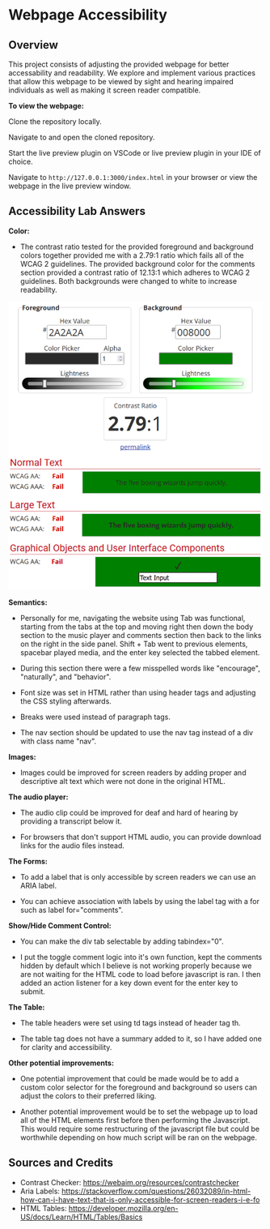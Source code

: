 # Webpage Accessibility

## Overview

This project consists of adjusting the provided webpage for better accessability and readability. We explore and implement various practices that allow this webpage to be viewed by sight and hearing impaired individuals as well as making it screen reader compatible.

**To view the webpage:**

Clone the repository locally.

Navigate to and open the cloned repository.

Start the live preview plugin on VSCode or live preview plugin in your IDE of choice.

Navigate to ```http://127.0.0.1:3000/index.html``` in your browser or view the webpage in the live preview window.

## Accessibility Lab Answers

**Color:**

- The contrast ratio tested for the provided foreground and background colors together provided me with a 2.79:1 ratio which fails all of the WCAG 2 guidelines. The provided background color for the comments section provided a contrast ratio of 12.13:1 which adheres to WCAG 2 guidelines. Both backgrounds were changed to white to increase readability.

![Alt text](/img/contrast_test.png)

**Semantics:**

- Personally for me, navigating the website using Tab was functional, starting from the tabs at the top and moving right then down the body section to the music player and comments section then back to the links on the right in the side panel. Shift + Tab went to previous elements, spacebar played media, and the enter key selected the tabbed element.

- During this section there were a few misspelled words like "encourage", "naturally", and "behavior".

- Font size was set in HTML rather than using header tags and adjusting the CSS styling afterwards.

- Breaks were used instead of paragraph tags.

- The nav section should be updated to use the nav tag instead of a div with class name "nav".

**Images:**

- Images could be improved for screen readers by adding proper and descriptive alt text which were not done in the original HTML.

**The audio player:**

- The audio clip could be improved for deaf and hard of hearing by providing a transcript below it.

- For browsers that don't support HTML audio, you can provide download links for the audio files instead.

**The Forms:**

- To add a label that is only accessible by screen readers we can use an ARIA label.

- You can achieve association with labels by using the label tag with a for such as label for="comments".

**Show/Hide Comment Control:**

- You can make the div tab selectable by adding tabindex="0".

- I put the toggle comment logic into it's own function, kept the comments hidden by default which I believe is not working properly because we are not waiting for the HTML code to load before javascript is ran. I then added an action listener for a key down event for the enter key to submit.

**The Table:**

- The table headers were set using td tags instead of header tag th.

- The table tag does not have a summary added to it, so I have added one for clarity and accessibility.

**Other potential improvements:**

- One potential improvement that could be made would be to add a custom color selector for the foreground and background so users can adjust the colors to their preferred liking.

- Another potential improvement would be to set the webpage up to load all of the HTML elements first before then performing the Javascript. This would require some restructuring of the javascript file but could be worthwhile depending on how much script will be ran on the webpage.

## Sources and Credits

- Contrast Checker: https://webaim.org/resources/contrastchecker
- Aria Labels: https://stackoverflow.com/questions/26032089/in-html-how-can-i-have-text-that-is-only-accessible-for-screen-readers-i-e-fo
- HTML Tables: https://developer.mozilla.org/en-US/docs/Learn/HTML/Tables/Basics
